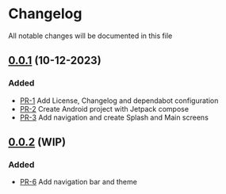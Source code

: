 # Changelog

All notable changes will be documented in this file

## [0.0.1](https://github.com/pablobascunana/androidExpenseApp/compare/eeaf058...68fe42f) (10-12-2023)

### Added
* [PR-1](https://github.com/pablobascunana/androidExpenseApp/pull/1) Add License, Changelog and dependabot configuration
* [PR-2](https://github.com/pablobascunana/androidExpenseApp/pull/2) Create Android project with Jetpack compose
* [PR-3](https://github.com/pablobascunana/androidExpenseApp/pull/3) Add navigation and create Splash and Main screens

## [0.0.2](https://github.com/pablobascunana/androidExpenseApp/compare/68fe42f...develop) (WIP)

### Added
* [PR-6](https://github.com/pablobascunana/androidExpenseApp/pull/6) Add navigation bar and theme
